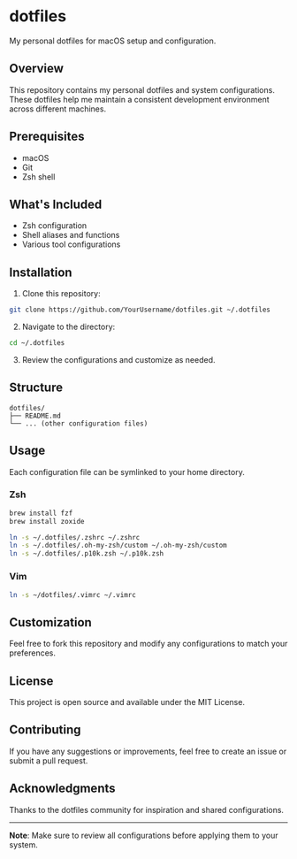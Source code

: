 # dotfiles

My personal dotfiles for macOS setup and configuration.

## Overview

This repository contains my personal dotfiles and system configurations. These 
dotfiles help me maintain a consistent development environment across different 
machines.

## Prerequisites

- macOS
- Git
- Zsh shell

## What's Included

- Zsh configuration
- Shell aliases and functions
- Various tool configurations

## Installation

1. Clone this repository:
```bash
git clone https://github.com/YourUsername/dotfiles.git ~/.dotfiles
```

2. Navigate to the directory:
```bash
cd ~/.dotfiles
```

3. Review the configurations and customize as needed.

## Structure

```
dotfiles/
├── README.md
└── ... (other configuration files)
```

## Usage

Each configuration file can be symlinked to your home directory. 

### Zsh

```bash
brew install fzf
brew install zoxide

ln -s ~/.dotfiles/.zshrc ~/.zshrc
ln -s ~/.dotfiles/.oh-my-zsh/custom ~/.oh-my-zsh/custom
ln -s ~/.dotfiles/.p10k.zsh ~/.p10k.zsh
```

### Vim

```bash
ln -s ~/dotfiles/.vimrc ~/.vimrc
```

## Customization

Feel free to fork this repository and modify any configurations to match your preferences.

## License

This project is open source and available under the MIT License.

## Contributing

If you have any suggestions or improvements, feel free to create an issue or submit a pull request.

## Acknowledgments

Thanks to the dotfiles community for inspiration and shared configurations.

---

**Note**: Make sure to review all configurations before applying them to your system. 
